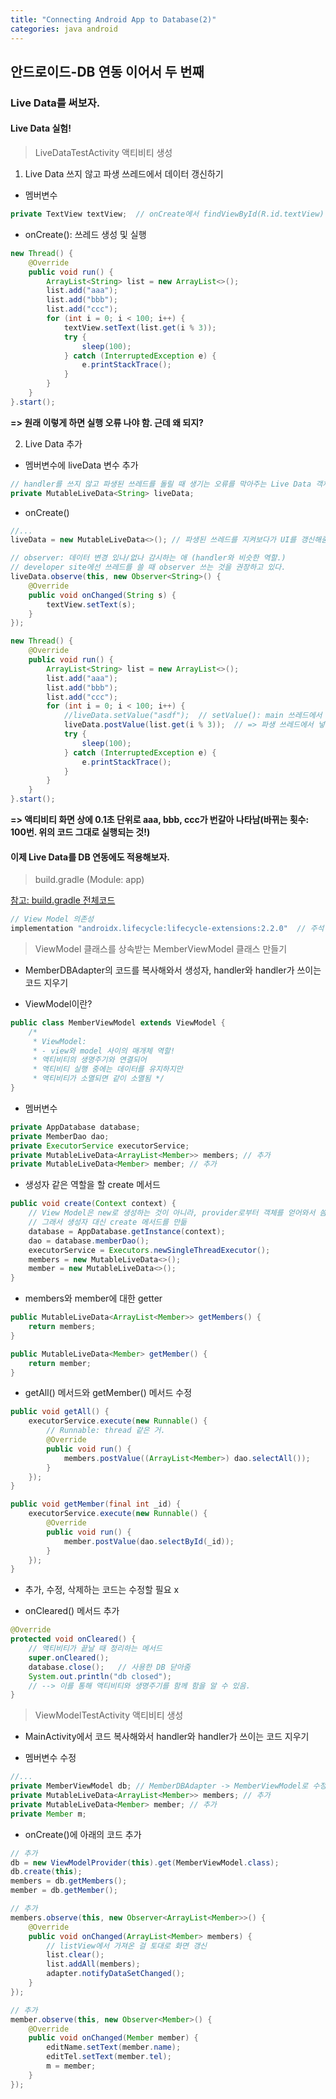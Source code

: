 ```yaml
---
title: "Connecting Android App to Database(2)"
categories: java android
---
```


## 안드로이드-DB 연동 이어서 두 번째

### Live Data를 써보자.

#### Live Data 실험!

> LiveDataTestActivity 액티비티 생성

1. Live Data 쓰지 않고 파생 쓰레드에서 데이터 갱신하기

- 멤버변수

```java
private TextView textView;  // onCreate에서 findViewById(R.id.textView)
```

- onCreate(): 쓰레드 생성 및 실행

```java
new Thread() {
    @Override
    public void run() {
        ArrayList<String> list = new ArrayList<>();
        list.add("aaa");
        list.add("bbb");
        list.add("ccc");
        for (int i = 0; i < 100; i++) {
            textView.setText(list.get(i % 3));
            try {
                sleep(100);
            } catch (InterruptedException e) {
                e.printStackTrace();
            }
        }
    }
}.start();
```

**=> 원래 이렇게 하면 실행 오류 나야 함. 근데 왜 되지?**

2. Live Data 추가

- 멤버변수에 liveData 변수 추가

```java
// handler를 쓰지 않고 파생된 쓰레드를 돌릴 때 생기는 오류를 막아주는 Live Data 객체!
private MutableLiveData<String> liveData;
```

- onCreate()

```java
//...
liveData = new MutableLiveData<>(); // 파생된 쓰레드를 지켜보다가 UI를 갱신해줌.

// observer: 데이터 변경 있나/없나 감시하는 애 (handler와 비슷한 역할.)
// developer site에선 쓰레드를 쓸 때 observer 쓰는 것을 권장하고 있다.
liveData.observe(this, new Observer<String>() {
    @Override
    public void onChanged(String s) {
        textView.setText(s);
    }
});

new Thread() {
    @Override
    public void run() {
        ArrayList<String> list = new ArrayList<>();
        list.add("aaa");
        list.add("bbb");
        list.add("ccc");
        for (int i = 0; i < 100; i++) {
            //liveData.setValue("asdf");  // setValue(): main 쓰레드에서 값을 저장할 때 사용. 그런데 파생 쓰레드에선 쓰지 못한다.
            liveData.postValue(list.get(i % 3));  // => 파생 쓰레드에서 넣어준 값을 저장하려면 postValue() 사용!
            try {
                sleep(100);
            } catch (InterruptedException e) {
                e.printStackTrace();
            }
        }
    }
}.start();
```

**=> 액티비티 화면 상에 0.1초 단위로 aaa, bbb, ccc가 번갈아 나타남(바뀌는 횟수: 100번. 위의 코드 그대로 실행되는 것!)**


#### 이제 Live Data를 DB 연동에도 적용해보자.

> build.gradle (Module: app)

[참고: build.gradle 전체코드](https://hei-jung.github.io/android/java/android-db/)

```gradle
// View Model 의존성
implementation "androidx.lifecycle:lifecycle-extensions:2.2.0"  // 주석 해제
```

> ViewModel 클래스를 상속받는 MemberViewModel 클래스 만들기

- MemberDBAdapter의 코드를 복사해와서 생성자, handler와 handler가 쓰이는 코드 지우기

- ViewModel이란?

```java
public class MemberViewModel extends ViewModel {
    /*
     * ViewModel:
     * - view와 model 사이의 매개체 역할!
     * 액티비티의 생명주기와 연결되어
     * 액티비티 실행 중에는 데이터를 유지하지만
     * 액티비티가 소멸되면 같이 소멸됨 */
}
```

- 멤버변수

```java
private AppDatabase database;
private MemberDao dao;
private ExecutorService executorService;
private MutableLiveData<ArrayList<Member>> members; // 추가
private MutableLiveData<Member> member; // 추가
```

- 생성자 같은 역할을 할 create 메서드

```java
public void create(Context context) {
    // View Model은 new로 생성하는 것이 아니라, provider로부터 객체를 얻어와서 씀
    // 그래서 생성자 대신 create 메서드를 만듦
    database = AppDatabase.getInstance(context);
    dao = database.memberDao();
    executorService = Executors.newSingleThreadExecutor();
    members = new MutableLiveData<>();
    member = new MutableLiveData<>();
}
```

- members와 member에 대한 getter

```java
public MutableLiveData<ArrayList<Member>> getMembers() {
    return members;
}

public MutableLiveData<Member> getMember() {
    return member;
}
```    

- getAll() 메서드와 getMember() 메서드 수정

```java
public void getAll() {
    executorService.execute(new Runnable() {
        // Runnable: thread 같은 거.
        @Override
        public void run() {
            members.postValue((ArrayList<Member>) dao.selectAll());
        }
    });
}

public void getMember(final int _id) {
    executorService.execute(new Runnable() {
        @Override
        public void run() {
            member.postValue(dao.selectById(_id));
        }
    });
}
```

- 추가, 수정, 삭제하는 코드는 수정할 필요 x

- onCleared() 메서드 추가

```java
@Override
protected void onCleared() {
    // 액티비티가 끝날 때 정리하는 메서드
    super.onCleared();
    database.close();   // 사용한 DB 닫아줌
    System.out.println("db closed");
    // --> 이를 통해 액티비티와 생명주기를 함께 함을 알 수 있음.
}
```

> ViewModelTestActivity 액티비티 생성

- MainActivity에서 코드 복사해와서 handler와 handler가 쓰이는 코드 지우기

- 멤버변수 수정

```java
//...
private MemberViewModel db; // MemberDBAdapter -> MemberViewModel로 수정
private MutableLiveData<ArrayList<Member>> members; // 추가
private MutableLiveData<Member> member; // 추가
private Member m;
```

- onCreate()에 아래의 코드 추가

```java
// 추가
db = new ViewModelProvider(this).get(MemberViewModel.class);
db.create(this);
members = db.getMembers();
member = db.getMember();

// 추가
members.observe(this, new Observer<ArrayList<Member>>() {
    @Override
    public void onChanged(ArrayList<Member> members) {
        // listView에서 가져온 걸 토대로 화면 갱신
        list.clear();
        list.addAll(members);
        adapter.notifyDataSetChanged();
    }
});

// 추가
member.observe(this, new Observer<Member>() {
    @Override
    public void onChanged(Member member) {
        editName.setText(member.name);
        editTel.setText(member.tel);
        m = member;
    }
});
```
